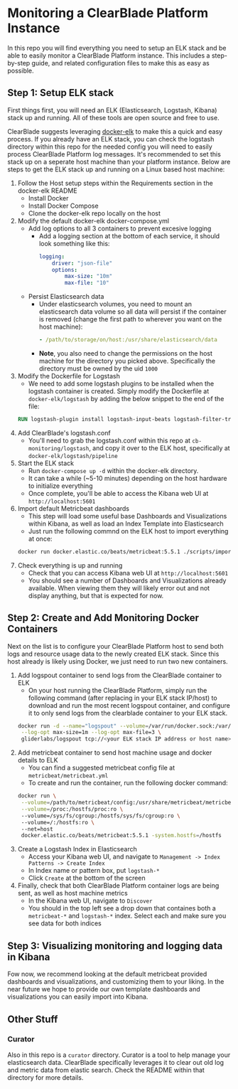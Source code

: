# Monitoring a ClearBlade Platform Instance

In this repo you will find everything you need to setup an ELK stack and be able to easily monitor a ClearBlade Platform instance. This includes a step-by-step guide, and related configuration files to make this as easy as possible.

## Step 1: Setup ELK stack

First things first, you will need an ELK (Elasticsearch, Logstash, Kibana) stack up and running. All of these tools are open source and free to use.

ClearBlade suggests leveraging [docker-elk](https://github.com/deviantony/docker-elk) to make this a quick and easy process. If you already have an ELK stack, you can check the logstash directory within this repo for the needed config you will need to easily process ClearBlade Platform log messages. It's recommended to set this stack up on a seperate host machine than your platform instance. Below are steps to get the ELK stack up and running on a Linux based host machine:

1. Follow the Host setup steps within the Requirements section in the docker-elk README
    - Install Docker
    - Install Docker Compose
    - Clone the docker-elk repo locally on the host
2. Modify the default docker-elk docker-compose.yml
    - Add log options to all 3 containers to prevent excesive logging
        - Add a logging section at the bottom of each service, it should look something like this:
            ```yml
            logging:
                driver: "json-file"
                options:
                    max-size: "10m"
                    max-file: "10"
            ```
    - Persist Elasticsearch data
        - Under elasticsearch volumes, you need to mount an elasticsearch data volume so all data will persist if the container is removed (change the first path to wherever you want on the host machine):
            ```yml
            - /path/to/storage/on/host:/usr/share/elasticsearch/data
            ```
        - **Note**, you also need to change the permissions on the host machine for the directory you picked above. Specifically the directory must be owned by the uid `1000`
3. Modify the Dockerfile for Logstash
    - We need to add some logstash plugins to be installed when the logstash container is created. Simply modify the Dockerfile at `docker-elk/logstash` by adding the below snippet to the end of the file:
    ```Dockerfile
    RUN logstash-plugin install logstash-input-beats logstash-filter-translate logstash-filter-grok  logstash-filter-date logstash-filter-mutate logstash-filter-drop logstash-filter-json 
    ```
4. Add ClearBlade's logstash.conf
    - You'll need to grab the logstash.conf within this repo at `cb-monitoring/logstash`, and copy it over to the ELK host, specifically at `docker-elk/logstash/pipeline`
5. Start the ELK stack
    - Run `docker-compose up -d` within the docker-elk directory.
    - It can take a while (~5-10 minutes) depending on the host hardware to initialize everything
    - Once complete, you'll be able to access the Kibana web UI at `http://localhost:5601`
6. Import default Metricbeat dashboards
    - This step will load some useful base Dashboards and Visualizations within Kibana, as well as load an Index Template into Elasticsearch
    - Just run the following commnd on the ELK host to import everything at once:
    ```bash
    docker run docker.elastic.co/beats/metricbeat:5.5.1 ./scripts/import_dashboards
    ```
7. Check everything is up and running
    - Check that you can access Kibana web UI at `http://localhost:5601`
    - You should see a number of Dashboards and Visualizations already available. When viewing them they will likely error out and not display anything, but that is expected for now.


## Step 2: Create and Add Monitoring Docker Containers

Next on the list is to configure your ClearBlade Platform host to send both logs and resource usage data to the newly created ELK stack. Since this host already is likely using Docker, we just need to run two new containers.

1. Add logspout container to send logs from the ClearBlade container to ELK
    - On your host running the ClearBlade Platform, simply run the following command (after replacing in your ELK stack IP/host) to download and run the most recent logspout container, and configure it to only send logs from the clearblade container to your ELK stack. 
    ```bash
    docker run -d --name="logspout" --volume=/var/run/docker.sock:/var/run/docker.sock --restart always \
     --log-opt max-size=1m --log-opt max-file=3 \
     gliderlabs/logspout tcp://<your ELK stack IP address or host name>:5000?filter.name=clearblade
    ```
2. Add metricbeat container to send host machine usage and docker details to ELK
    - You can find a suggested metricbeat config file at `metricbeat/metricbeat.yml`
    - To create and run the container, run the following docker command:
    ```bash
    docker run \
     --volume=/path/to/metricbeat/config:/usr/share/metricbeat/metricbeat.yml \
     --volume=/proc:/hostfs/proc:ro \ 
     --volume=/sys/fs/cgroup:/hostfs/sys/fs/cgroup:ro \ 
     --volume=/:/hostfs:ro \ 
     --net=host 
     docker.elastic.co/beats/metricbeat:5.5.1 -system.hostfs=/hostfs
    ```
3. Create a Logstash Index in Elasticsearch
    - Access your Kibana web UI, and navigate to `Management -> Index Patterns -> Create Index`
    - In Index name or pattern box, put `logstash-*`
    - Click `Create` at the bottom of the screen
4. Finally, check that both ClearBlade Platform container logs are being sent, as well as host machine metrics
    - In the Kibana web UI, navigate to `Discover`
    - You should in the top left see a drop down that containes both a `metricbeat-*` and `logstash-*` index. Select each and make sure you see data for both indices

## Step 3: Visualizing monitoring and logging data in Kibana

Fow now, we recommend looking at the default metricbeat provided dashboards and visualizations, and customizing them to your liking. In the near future we hope to provide our own template dashboards and visualizations you can easily import into Kibana.

## Other Stuff

### Curator

Also in this repo is a `curator` directory. Curator is a tool to help manage your elasticsearch data. ClearBlade specifically leverages it to clear out old log and metric data from elastic search. Check the README within that directory for more details.
